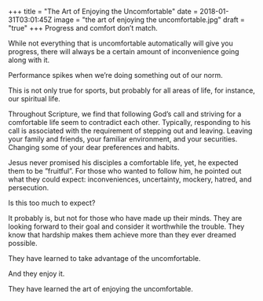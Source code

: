+++
title = "The Art of Enjoying the Uncomfortable"
date = 2018-01-31T03:01:45Z
image = "the art of enjoying the uncomfortable.jpg"
draft = "true"
+++
Progress and comfort don’t match.

While not everything that is uncomfortable automatically will give you progress, there will always be a certain amount of inconvenience going along with it.

Performance spikes when we’re doing something out of our norm.

This is not only true for sports, but probably for all areas of life, for instance, our spiritual life.

Throughout Scripture, we find that following God’s call and striving for a comfortable life seem to contradict each other. Typically, responding to his call is associated with the requirement of stepping out and leaving. Leaving your family and friends, your familiar environment, and your securities. Changing some of your dear preferences and habits.

Jesus never promised his disciples a comfortable life, yet, he expected them to be ”fruitful”.  For those who wanted to follow him, he pointed out what they could expect: inconveniences, uncertainty, mockery, hatred, and persecution.

Is this too much to expect?

It probably is, but not for those who have made up their minds. They are looking forward to their goal and consider it worthwhile the trouble. They know that hardship makes them achieve more than they ever dreamed possible.

They have learned to take advantage of the uncomfortable.

And they enjoy it.

They have learned the art of enjoying the uncomfortable.